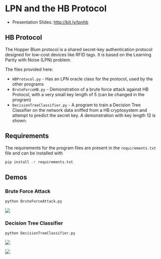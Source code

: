 # LPN and the HB Protocol

- Presentation Slides: http://bit.ly/lpnhb

## HB Protocol

The Hopper Blum protocol is a shared secret-key authentication protocol designed for low-cost devices like RFID tags. It is based on the Learning Parity with Noise (LPN) problem.

The files provided here:

- `HBProtocol.py` - Has an LPN oracle class for the protocol, used by the other programs
- `BruteForceHB.py` - Demonstration of a brute force attack against HB Protocol, with a very small key length of 5 (can be changed in the program)
- `DecisionTreeClassifier.py` - A program to train a Decision Tree Classifier on the network data sniffed from a HB cryptosystem and attempt to predict the secret key. A demonstration with key length 12 is shown.

## Requirements

The requirements for the program files are present in the `requirements.txt` file and can be installed with

```sh
pip install -r requirements.txt
```

## Demos

### Brute Force Attack

```sh
python BruteForceAttack.py
```

![](https://i.imgur.com/lrYc8Z7.png)

### Decision Tree Classifier

```sh
python DecisionTreeClassifier.py
```

![](https://i.imgur.com/8LSSOL7.png)

![](https://i.imgur.com/ZuFxKnl.png)